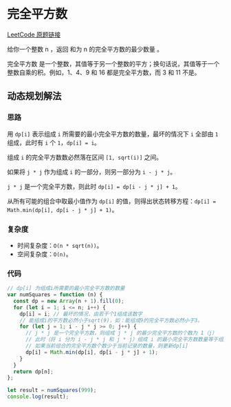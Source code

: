 <author-info date="1649240174051"></author-info>

# 完全平方数

[LeetCode 原题链接](https://leetcode-cn.com/problems/perfect-squares/)

给你一个整数 n ，返回 和为 n 的完全平方数的最少数量 。

完全平方数 是一个整数，其值等于另一个整数的平方；换句话说，其值等于一个整数自乘的积。例如，1、4、9 和 16 都是完全平方数，而 3 和 11 不是。

## 动态规划解法

### 思路

用 `dp[i]` 表示组成 `i` 所需要的最小完全平方数的数量，最坏的情况下 `i` 全部由 `1` 组成，此时有 `i` 个 `1`，`dp[i] = i`。
 
组成 `i` 的完全平方数数必然落在区间 `[1, sqrt(i)]` 之间。

如果将 `j * j` 作为组成 `i` 的一部分，则另一部分为 `i - j * j`。

`j * j` 是一个完全平方数，则此时 `dp[i] = dp[i - j * j] + 1`。

从所有可能的组合中取最小值作为 `dp[i]` 的值，则得出状态转移方程：`dp[i] = Math.min(dp[i], dp[i - j * j] + 1)`。


### 复杂度

- 时间复杂度：`O(n * sqrt(n))`。
- 空间复杂度：`O(n)`。

### 代码

```js
// dp[i] 为组成i所需要的最小完全平方数的数量
var numSquares = function (n) {
  const dp = new Array(n + 1).fill(0);
  for (let i = 1; i <= n; i++) {
    dp[i] = i; // 最坏的情况，由若干个1组成该数字
    // 能组成i的平方数必然小于sqrt(9)，如：能组成9的完全平方数必然小于3。
    for (let j = 1; i - j * j >= 0; j++) {
      // j * j 是一个完全平方数，则组成 j * j 的最少完全平方数的个数为 1（j）
      // 此时（将 i 分为 i - j * j 和 j * j）组成 i 的最小完全平方数数量等于组成 i - j * j 的最小平方数加 1，则：dp[i] = dp[i - j * j] + 1
      // 如果当前组合的完全平方数个数少于当前记录的数量，则更新dp[i]
      dp[i] = Math.min(dp[i], dp[i - j * j] + 1);
    }
  }
  return dp[n];
};

let result = numSquares(999);
console.log(result);
```
